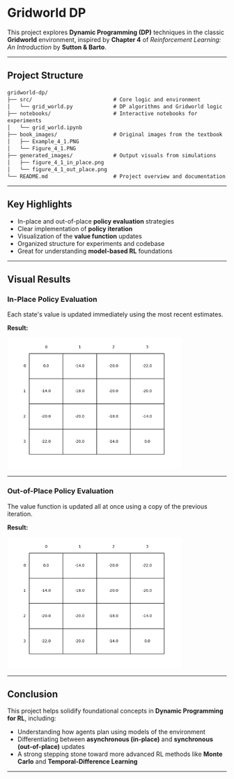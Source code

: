 
# Gridworld DP

This project explores **Dynamic Programming (DP)** techniques in the classic **Gridworld** environment, inspired by **Chapter 4** of _Reinforcement Learning: An Introduction_ by **Sutton & Barto**.

---

## Project Structure

```
gridworld-dp/
├── src/                          # Core logic and environment
│   └── grid_world.py             # DP algorithms and Gridworld logic
├── notebooks/                    # Interactive notebooks for experiments
│   └── grid_world.ipynb
├── book_images/                  # Original images from the textbook
│   ├── Example_4_1.PNG
│   └── Figure_4_1.PNG
├── generated_images/             # Output visuals from simulations
│   ├── figure_4_1_in_place.png
│   └── figure_4_1_out_place.png
└── README.md                     # Project overview and documentation
```

---

## Key Highlights

-  In-place and out-of-place **policy evaluation** strategies
-  Clear implementation of **policy iteration**
-  Visualization of the **value function** updates
-  Organized structure for experiments and codebase
-  Great for understanding **model-based RL** foundations

---

## Visual Results

### In-Place Policy Evaluation

Each state's value is updated immediately using the most recent estimates.
 
**Result:**

<img src="generated_images/figure_4_1_in_place.png" width="400"/>

---

### Out-of-Place Policy Evaluation

The value function is updated all at once using a copy of the previous iteration.

 **Result:**

<img src="generated_images/figure_4_1_out_place.png" width="400"/>

---

## Conclusion

This project helps solidify foundational concepts in **Dynamic Programming for RL**, including:

- Understanding how agents plan using models of the environment
- Differentiating between **asynchronous (in-place)** and **synchronous (out-of-place)** updates
- A strong stepping stone toward more advanced RL methods like **Monte Carlo** and **Temporal-Difference Learning**

---
